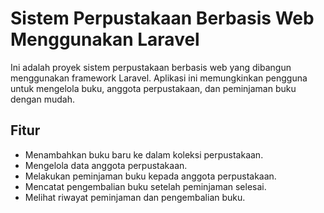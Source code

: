 # Sistem Perpustakaan Berbasis Web Menggunakan Laravel

Ini adalah proyek sistem perpustakaan berbasis web yang dibangun menggunakan framework Laravel. Aplikasi ini memungkinkan pengguna untuk mengelola buku, anggota perpustakaan, dan peminjaman buku dengan mudah.

## Fitur

-   Menambahkan buku baru ke dalam koleksi perpustakaan.
-   Mengelola data anggota perpustakaan.
-   Melakukan peminjaman buku kepada anggota perpustakaan.
-   Mencatat pengembalian buku setelah peminjaman selesai.
-   Melihat riwayat peminjaman dan pengembalian buku.
